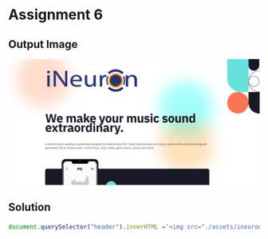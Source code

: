 # Assignment 6

## Output Image

![output 1](./06_DOM%20Project/Output/DOM%20P3%20SS-1.png)

## Solution

```JavaScript
document.querySelector("header").innerHTML ='<img src="./assets/ineuron-logo.png" alt="Logo" class="logo">';
```